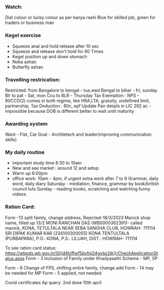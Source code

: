 
### Watch: 
Dial colour or lucky colour as per kanya rashi 
Blue for skilled job, green for traders or business man


### Kegel exercise 
- Squeeze anal and hold release after 10 sec
- Squeeze and release don't hold for 60 Times
- Kegel position up and down stomach 
- Noka ashan
- Butterfly ashan

### Travelling restrication:
Restricted:
from Bangalore to bengal - tue,wed
Bengal to bihar -  fri, sunday 
Blr to pat - Sat, mon
Ccu to BLR - Thursday 
Tax Exemption : NPS - 80CCD(2) comes in both regime, like HRA,LTA, gratuity, undefined limit, partnership, 
Tax Deduction : 80c, epf 
Update Pan details in LIC 292 ac - impossible because DOB is different better to wait until maturity

### Awarding system
Want - Flat, Car
Goal - Architetech and leader(improving communication skills)



### My daily routine 
- important study time 8:30 to 10am
- New and see market : around 12 and setup
- Warm up 6:00pm 
- office work:  10am - 4pm, if urgent extra work after 7 to 9
Grammar, daily word, daily diary
Saturday - mediation, finance, grammar by book/british council tuts
Sunday - reading books, scratching and watching funny videos.  


### Ration Card:
Form -13 split family, change address, Rejected-18/3/2023
Manick shop name, filled up 13/2
MONI KANCHAN DAS (WB0000362391)- called manick, KONA, TETULTALA NEAR SEBA SANGHA CLUB, HOWRAH- 711114
SRI DIPAK KUMAR KAR (234100300055) KONA TENTULTALA (PURBAPARA), P.O.: KONA, P.S.: LILUAH, DIST.: HOWRAH- 711114

To see ration card status: https://wbpds.wb.gov.in/(S(id4lzffwf5byfqi24gybz2ik))/CheckApplicationStatus.aspx
Form - 3 Inclusion of Family under Khadyasathi Scheme - MP, SP

Form - 6 Change of FPS, shifting entire family, change add
Form - 14  may be needed for MP
Form - 5 applied, not needed 



Covid certificates Ap query:  2nd dose 10th april
